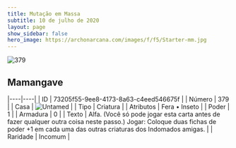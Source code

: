 ```yaml
---
title: Mutação em Massa
subtitle: 10 de julho de 2020
layout: page
show_sidebar: false
hero_image: https://archonarcana.com/images/f/f5/Starter-mm.jpg
---
```


![379](https://cdn.keyforgegame.com/media/card_front/pt/479_379_XW6V88P68X29_pt.png)

## Mamangave

|----|----|
| ID | 73205f55-9ee8-4173-8a63-c4eed546675f |
| Número | 379 |
| Casa | ![Untamed](https://archonarcana.com/images/thumb/b/bd/Untamed.png/22px-Untamed.png "Indomados") |
| Tipo | Criatura |
| Atributos | Fera • Inseto |
| Poder | 1 |
| Armadura | 0 |
| Texto | Alfa. (Você só pode jogar esta carta antes  de fazer qualquer outra coisa neste passo.) Jogar: Coloque duas fichas de poder  +1 em cada uma das outras criaturas  dos Indomados amigas. |
| Raridade | Incomum |
